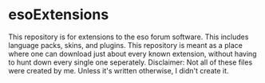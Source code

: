 # esoExtensions
This repository is for extensions to the eso forum software. This includes language packs, skins, and plugins. This repository is meant as a place where one can download just about every known extension, without having to hunt down every single one seperately.
Disclaimer: Not all of these files were created by me. Unless it's written otherwise, I didn't create it.
